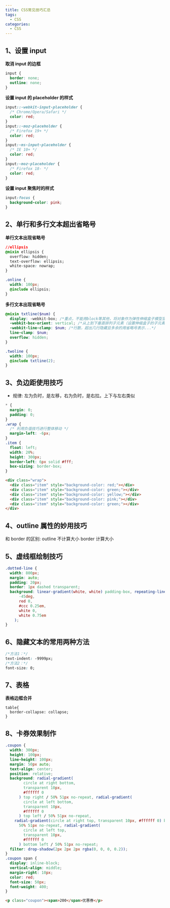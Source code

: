 ```yaml
---
title: CSS常见技巧汇总
tags:
  - CSS
categories:
  - CSS
---
```


## 1、设置 input

**取消 input 的边框**

```css
input {
  border: none;
  outline: none;
}
```

**设置 input 的 placeholder 的样式**

```css
input::-webkit-input-placeholder {
  /* Chrome/Opera/Safari */
  color: red;
}
input::-moz-placeholder {
  /* Firefox 19+ */
  color: red;
}
input:-ms-input-placeholder {
  /* IE 10+ */
  color: red;
}
input:-moz-placeholder {
  /* Firefox 18- */
  color: red;
}
```

**设置 input 聚焦时的样式**

```css
input:focus {
  background-color: pink;
}
```

## 2、单行和多行文本超出省略号

**单行文本出现省略号**

```css
//ellipsis
@mixin ellipsis {
  overflow: hidden;
  text-overflow: ellipsis;
  white-space: nowrap;
}

.online {
  width: 100px;
  @include ellipsis;
}
```

**多行文本出现省略号**

```scss
@mixin txtline($num) {
  display: -webkit-box; /*重点，不能用block等其他，将对象作为弹性伸缩盒子模型显示*/
  -webkit-box-orient: vertical; /*从上到下垂直排列子元素（设置伸缩盒子的子元素排列方式）*/
  -webkit-line-clamp: $num; /*行数，超出几行隐藏且多余的用省略号表示...*/
  line-clamp: $num;
  overflow: hidden;
}

.twoline {
  width: 100px;
  @include txtline(2);
}
```

## 3、负边距使用技巧

- 规律: 左为负时，是左移，右为负时，是右拉。上下与左右类似

```css
* {
  margin: 0;
  padding: 0;
}
.wrap {
  /* 利用负值技巧进行整体移动 */
  margin-left: -6px;
}
.item {
  float: left;
  width: 20%;
  height: 300px;
  border-left: 6px solid #fff;
  box-sizing: border-box;
}
```

```html
<div class="wrap">
  <div class="item" style="background-color: red;"></div>
  <div class="item" style="background-color: green;"></div>
  <div class="item" style="background-color: yellow;"></div>
  <div class="item" style="background-color: pink;"></div>
  <div class="item" style="background-color: green;"></div>
</div>
```

## 4、outline 属性的妙用技巧

和 border 的区别: outline 不计算大小 border 计算大小

## 5、虚线框绘制技巧

```css
.dotted-line {
  width: 800px;
  margin: auto;
  padding: 20px;
  border: 1px dashed transparent;
  background: linear-gradient(white, white) padding-box, repeating-linear-gradient(
      -45deg,
      red 0,
      #ccc 0.25em,
      white 0,
      white 0.75em
    );
}
```

## 6、隐藏文本的常用两种方法

```css
/*方法1：*/
text-indent: -9999px;
/*方法2：*/
font-size: 0;
```

## 7、表格

**表格边框合并**

```
table{
  border-collapse: collapse;
}
```

## 8、卡券效果制作

```css
.coupon {
  width: 300px;
  height: 100px;
  line-height: 100px;
  margin: 50px auto;
  text-align: center;
  position: relative;
  background: radial-gradient(
        circle at right bottom,
        transparent 10px,
        #ffffff 0
      ) top right / 50% 51px no-repeat, radial-gradient(
        circle at left bottom,
        transparent 10px,
        #ffffff 0
      ) top left / 50% 51px no-repeat,
    radial-gradient(circle at right top, transparent 10px, #ffffff 0) bottom right /
      50% 51px no-repeat, radial-gradient(
        circle at left top,
        transparent 10px,
        #ffffff 0
      ) bottom left / 50% 51px no-repeat;
  filter: drop-shadow(2px 2px 2px rgba(0, 0, 0, 0.2));
}
.coupon span {
  display: inline-block;
  vertical-align: middle;
  margin-right: 10px;
  color: red;
  font-size: 50px;
  font-weight: 400;
}
```

```html
<p class="coupon"><span>200</span>优惠券</p>
```



